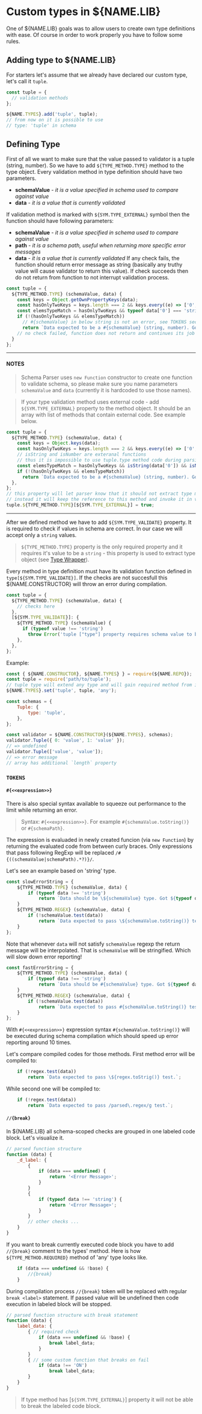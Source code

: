 # Custom types in ${NAME.LIB}
One of ${NAME.LIB} goals was to allow users to create own type definitions with ease. Of course in order to work properly you have to follow some rules.

## Adding type to ${NAME.LIB}
For starters let's assume that we already have declared our custom type, let's call it `tuple`.

```javascript
const tuple = {
  // validation methods
};

${NAME.TYPES}.add('tuple', tuple);
// from now on it is possible to use
// type: 'tuple' in schema
```

## Defining Type
First of all we want to make sure that the value passed to validator is a tuple (string, number).
So we have to add `${TYPE_METHOD.TYPE}` method to the type object.
Every validation method in type definition should have two parameters.
  - **schemaValue** - *it is a value specified in schema used to compare against value*
  - **data** - *it is a value that is currently validated*


If validation method is marked with `${SYM.TYPE_EXTERNAL}` symbol then the function should have following parameters:


  - **schemaValue** - *it is a value specified in schema used to compare against value*
  - **path** - *it is a schema path, useful when returning more specific error messages*
  - **data** - *it is a value that is currently validated*
If any check fails, the function should return error message as string (basically any truthy value will cause validator to return this value). If check succeeds then do not return from function to not interrupt validation process.
```javascript
const tuple = {
  ${TYPE_METHOD.TYPE} (schemaValue, data) {
    const keys = Object.getOwnPropertyKeys(data);
    const hasOnlyTwoKeys = keys.length === 2 && keys.every((e) => ['0', '1'].includes(e));
    const elemsTypeMatch = hasOnlyTwoKeys && typeof data['0'] === 'string' && typeof data['1'] === 'number';
    if (!(hasOnlyTwoKeys && elemsTypeMatch))
      // #{schemaValue} in below string is not an error, see TOKENS section below
      return `Data expected to be a #{schemaValue} (string, number). Got \${JSON.stringify(data)}.`;
    // no check failed, function does not return and continues its job
  }
};
```
***
#### NOTES
> Schema Parser uses `new Function` constructor to create one function to validate schema, so please make sure you name parameters `schemaValue` and `data` (currently it is hardcoded to use those names).

> If your type validation method uses external code - add `${SYM.TYPE_EXTERNAL}` property to the method object. It should be an array with list of methods that contain external code. See example below.
```javascript
const tuple = {
  ${TYPE_METHOD.TYPE} (schemaValue, data) {
    const keys = Object.keys(data);
    const hasOnlyTwoKeys = keys.length === 2 && keys.every((e) => ['0', '1'].includes(e));
    // isString and isNumber are exteranal functions
    // thus it is impossible to use tuple.type method code during parsing phase
    const elemsTypeMatch = hasOnlyTwoKeys && isString(data['0']) && isNumber(data['1']);
    if (!(hasOnlyTwoKeys && elemsTypeMatch))
      return `Data expected to be a #{schemaValue} (string, number). Got \${JSON.stringify(data)}.`
  },
};
// this property will let parser know that it should not extract type method code,
// instead it will keep the reference to this method and invoke it in validation function
tuple.${TYPE_METHOD.TYPE}[${SYM.TYPE_EXTERNAL}] = true;
```
***
After we defined method we have to add `${SYM.TYPE_VALIDATE}` property. It is required to check if values in schema are correct. In our case we will accept only a `string` values.
> `${TYPE_METHOD.TYPE}` property is the only required property and it requires it's value to be a `string` - this property is used to extract type object (see [Type Wrapper](${WIKI.TYPE_WRAPPER})).

Every method in type definition must have its validation function defined in `type[${SYM.TYPE_VALIDATE}]`.
If the checks are not succesfull this ${NAME.CONSTRUCTOR} will throw an error during compilation.
```javascript
const tuple = {
  ${TYPE_METHOD.TYPE} (schemaValue, data) {
    // checks here
  },
  [${SYM.TYPE_VALIDATE}]: {
    ${TYPE_METHOD.TYPE} (schemaValue) {
      if (typeof value !== 'string')
        throw Error('tuple ["type"] property requires schema value to be a string');
    },
  },
};
```

Example:
```javascript
const { ${NAME.CONSTRUCTOR}, ${NAME.TYPES} } = require(${NAME.REPO});
const tuple = require('path/to/tuple');
// tuple type will extend any type and will gain required method from its prototype
${NAME.TYPES}.set('tuple', tuple, 'any');

const schemas = {
    Tuple: {
        type: 'tuple',
    },
};

const validator = ${NAME.CONSTRUCTOR}(${NAME.TYPES}, schemas);
validator.Tuple({ 0: 'value', 1: 'value' });
// => undefined
validator.Tuple(['value', 'value']);
// => error message
// array has additional `length` property
```

### `TOKENS`

#### `#{<<expression>>}`
There is also special syntax available to squeeze out performance to the limit while returning an error.

> Syntax: `#{<<expression>>}`. For example `#{schemaValue.toString()}` or `#{schemaPath}`.

The expression is evaluaded in newly created funcion (via `new Function`) by returning the evaluated code from between curly braces. Only expressions that pass following RegExp will be replaced `/#{((schemaValue|schemaPath).*?)}/`.

Let's see an example based on 'string' type.
```javascript
const slowErrorString = {
    ${TYPE_METHOD.TYPE} (schemaValue, data) {
        if (typeof data !== 'string')
            return `Data should be \${schemaValue} type. Got ${typeof data}.`;
    }
    ${TYPE_METHOD.REGEX} (schemaValue, data) {
        if (!schemaValue.test(data))
            return `Data expected to pass \${schemaValue.toString()} test.`;
    }
};
```
Note that whenever `data` will not satisfy `schemaValue` regexp the return message will be interpolated. That is `schemaValue` will be stringified. Which will slow down error reporting!
```javascript
const fastErrorString = {
    ${TYPE_METHOD.TYPE} (schemaValue, data) {
        if (typeof data !== 'string')
            return `Data should be #{schemaValue} type. Got ${typeof data}.`;
    }
    ${TYPE_METHOD.REGEX} (schemaValue, data) {
        if (!schemaValue.test(data))
            return `Data expected to pass #{schemaValue.toString()} test.`;
    }
};
```
With `#{<<expression>>}` expression syntax `#{schemaValue.toString()}` will be executed during schema compilation which should speed up error reporting around 10 times.

Let's compare compiled codes for those methods. First method error will be compiled to:
```javascript
    if (!regex.test(data))
        return `Data expected to pass \${regex.toStrig()} test.`;
```
While second one will be compiled to:
```javascript
    if (!regex.test(data))
        return `Data expected to pass /parsed\.regex/g test.`;
```

#### `//{break}`

In ${NAME.LIB} all schema-scoped checks are grouped in one labeled code block.
Let's visualize it.
```javascript
// parsed function structure
function (data) {
    _d_label: {
        {
            if (data === undefined) {
                return '<Error Message>';
            }
        }
        {
            if (typeof data !== 'string') {
                return '<Error Message>';
            }
        }
        // other checks ...
    }
}
```
If you want to break currently executed code block you have to add `//{break}` comment to the types' method.
Here is how `${TYPE_METHOD.REQUIRED}` method of 'any' type looks like.
```javascript
    if (data === undefined && !base) {
        //{break}
    }
```
During compilation process `//{break}` token will be replaced with regular `break <label>` statement.
If passed value will be undefined then code execution in labeled block will be stopped.
```javascript
// parsed function structure with break statement
function (data) {
    label_data: {
        { // required check
            if (data === undefined && !base) {
                break label_data;
            }
        }
        { // some custom function that breaks on fail
            if (data !== 'ON')
                break label_data;
        }
    }
}
```

> If type method has [`${SYM.TYPE_EXTERNAL}`] property it will not be able to break the labeled code block.
